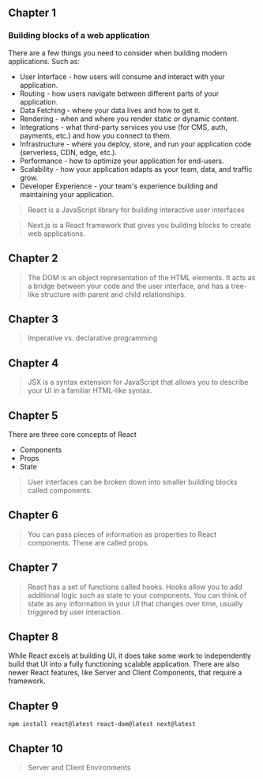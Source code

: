 ## Chapter 1
### Building blocks of a web application
There are a few things you need to consider when building modern applications. Such as:

* User Interface - how users will consume and interact with your application.
* Routing - how users navigate between different parts of your application.
* Data Fetching - where your data lives and how to get it.
* Rendering - when and where you render static or dynamic content.
* Integrations - what third-party services you use (for CMS, auth, payments, etc.) and how you connect to them.
* Infrastructure - where you deploy, store, and run your application code (serverless, CDN, edge, etc.).
* Performance - how to optimize your application for end-users.
* Scalability - how your application adapts as your team, data, and traffic grow.
* Developer Experience - your team's experience building and maintaining your application.

> React is a JavaScript library for building interactive user interfaces

> Next.js is a React framework that gives you building blocks to create web applications.

## Chapter 2
> The DOM is an object representation of the HTML elements. It acts as a bridge between your code and the user interface, and has a tree-like structure with parent and child relationships.

## Chapter 3
> Imperative vs. declarative programming

## Chapter 4
> JSX is a syntax extension for JavaScript that allows you to describe your UI in a familiar HTML-like syntax.

## Chapter 5
There are three core concepts of React
* Components
* Props
* State

> User interfaces can be broken down into smaller building blocks called components.

## Chapter 6
> You can pass pieces of information as properties to React components. These are called props.

## Chapter 7
> React has a set of functions called hooks. Hooks allow you to add additional logic such as state to your components.
> You can think of state as any information in your UI that changes over time, usually triggered by user interaction.

## Chapter 8
While React excels at building UI, it does take some work to independently build that UI into a fully functioning scalable application. There are also newer React features, like Server and Client Components, that require a framework.

## Chapter 9
`npm install react@latest react-dom@latest next@latest`

## Chapter 10
> Server and Client Environments
